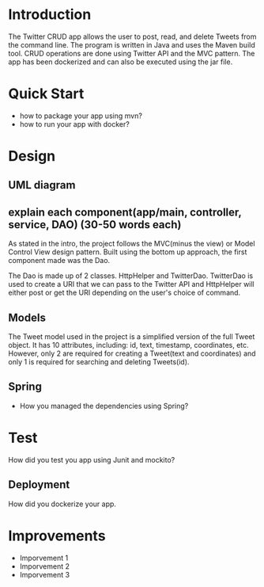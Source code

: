 # Introduction
The Twitter CRUD app allows the user to post, read, and delete Tweets from the command line. The program is written in Java
and uses the Maven build tool. CRUD operations are done using Twitter API and the MVC pattern. The app has been dockerized 
and can also be executed using the jar file. 

# Quick Start
- how to package your app using mvn?
- how to run your app with docker?

# Design
## UML diagram
## explain each component(app/main, controller, service, DAO) (30-50 words each)
As stated in the intro, the project follows the MVC(minus the view) or Model Control View design pattern. Built using the bottom up 
approach, the first component made was the Dao.

The Dao is made up of 2 classes. HttpHelper and TwitterDao. TwitterDao is used to create a URI that we can pass to the
Twitter API and HttpHelper will either post or get the URI depending on the user's choice of command.




## Models
The Tweet model used in the project is a simplified version of the full Tweet object. It has 10 attributes, including:
id, text, timestamp, coordinates, etc. However, only 2 are required for creating a Tweet(text and coordinates) and only
1 is required for searching and deleting Tweets(id). 


## Spring
- How you managed the dependencies using Spring?

# Test
How did you test you app using Junit and mockito?

## Deployment
How did you dockerize your app.

# Improvements
- Imporvement 1
- Imporvement 2
- Imporvement 3